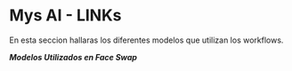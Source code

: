 # Mys AI - LINKs
En esta seccion hallaras los diferentes modelos que utilizan los workflows. 

**_Modelos Utilizados en Face Swap_**
